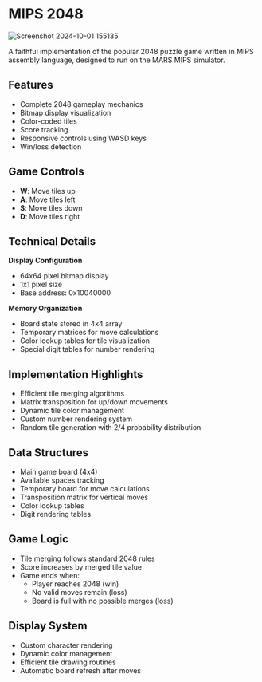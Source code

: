 # MIPS 2048
![Screenshot 2024-10-01 155135](https://github.com/user-attachments/assets/2c58062b-d372-4a18-a00f-9a93112e1f3c)

A faithful implementation of the popular 2048 puzzle game written in MIPS assembly language, designed to run on the MARS MIPS simulator.

## Features

- Complete 2048 gameplay mechanics
- Bitmap display visualization
- Color-coded tiles
- Score tracking
- Responsive controls using WASD keys
- Win/loss detection

## Game Controls

- **W**: Move tiles up
- **A**: Move tiles left
- **S**: Move tiles down
- **D**: Move tiles right

## Technical Details

**Display Configuration**
- 64x64 pixel bitmap display
- 1x1 pixel size
- Base address: 0x10040000

**Memory Organization**
- Board state stored in 4x4 array
- Temporary matrices for move calculations
- Color lookup tables for tile visualization
- Special digit tables for number rendering

## Implementation Highlights

- Efficient tile merging algorithms
- Matrix transposition for up/down movements
- Dynamic tile color management
- Custom number rendering system
- Random tile generation with 2/4 probability distribution

## Data Structures

- Main game board (4x4)
- Available spaces tracking
- Temporary board for move calculations
- Transposition matrix for vertical moves
- Color lookup tables
- Digit rendering tables

## Game Logic

- Tile merging follows standard 2048 rules
- Score increases by merged tile value
- Game ends when:
  - Player reaches 2048 (win)
  - No valid moves remain (loss)
  - Board is full with no possible merges (loss)

## Display System

- Custom character rendering
- Dynamic color management
- Efficient tile drawing routines
- Automatic board refresh after moves
  

